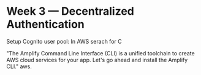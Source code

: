# Week 3 — Decentralized Authentication

Setup Cognito user pool:
In AWS serach for C

"The Amplify Command Line Interface (CLI) is a unified toolchain to create AWS cloud services for your app. Let's go ahead and install the Amplify CLI." aws.
